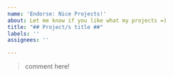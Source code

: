 ```yaml
---
name: 'Endorse: Nice Projects!'
about: Let me know if you like what my projects =)
title: "## Project/s title ##"
labels: ''
assignees: ''

---
```


> comment here!
